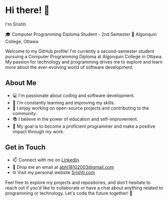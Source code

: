 # Hi there! 👋

I'm Srishti

🎓 Computer Programming Diploma Student - 2nd Semester
🏫 Algonquin College, Ottawa

Welcome to my GitHub profile! I'm currently a second-semester student pursuing a Computer Programming Diploma at Algonquin College in Ottawa. My passion for technology and programming drives me to explore and learn more about the ever-evolving world of software development.

## About Me

- 💻 I'm passionate about coding and software development.
- 🌱 I'm constantly learning and improving my skills.
- 🔭 I enjoy working on open-source projects and contributing to the community.
- 📚 I believe in the power of education and self-improvement.
- 🎯 My goal is to become a proficient programmer and make a positive impact through my work.

## Get in Touch

- 📫 Connect with me on [LinkedIn](https://www.linkedin.com/in/srishti-srishti-2535ab261/)
- 📧 Drop me an email at [abhi18102003@gmail.com](mailto:srishti.arora052@gmail.com)
- 🌐 Visit my personal website [Srishti.com](https://www.Srishti.com)

Feel free to explore my projects and repositories, and don't hesitate to reach out if you'd like to collaborate or have a chat about anything related to programming or technology. Let's code the future together! 🚀

